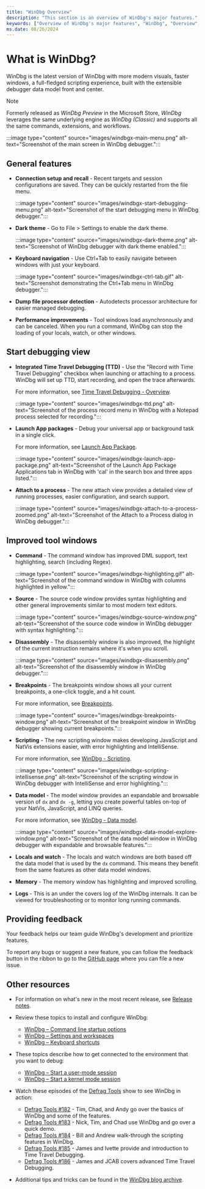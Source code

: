 ```yaml
---
title: "WinDbg Overview"
description: "This section is an overview of WinDbg's major features."
keywords: ["Overview of WinDbg's major features", "WinDbg", "Overview", "Windows Debugging"]
ms.date: 08/26/2024
---
```


# What is WinDbg?

WinDbg is the latest version of WinDbg with more modern visuals, faster windows, a full-fledged scripting experience, built with the extensible debugger data model front and center.

> [!NOTE]
> Formerly released as *WinDbg Preview* in the Microsoft Store, *WinDbg* leverages the same underlying engine as *WinDbg (Classic)* and supports all the same commands, extensions, and workflows.

:::image type="content" source="images/windbgx-main-menu.png" alt-text="Screenshot of the main screen in WinDbg debugger.":::

## General features

- **Connection setup and recall** - Recent targets and session configurations are saved. They can be quickly restarted from the file menu.

    :::image type="content" source="images/windbgx-start-debugging-menu.png" alt-text="Screenshot of the start debugging menu in WinDbg debugger.":::

- **Dark theme** - Go to File > Settings to enable the dark theme.

    :::image type="content" source="images/windbgx-dark-theme.png" alt-text="Screenshot of WinDbg debugger with dark theme enabled.":::

- **Keyboard navigation** - Use Ctrl+Tab to easily navigate between windows with just your keyboard.

    :::image type="content" source="images/windbgx-ctrl-tab.gif" alt-text="Screenshot demonstrating the Ctrl+Tab menu in WinDbg debugger.":::

- **Dump file processor detection** - Autodetects processor architecture for easier managed debugging.

- **Performance improvements** - Tool windows load asynchronously and can be canceled. When you run a command, WinDbg can stop the loading of your locals, watch, or other windows.

## Start debugging view

- **Integrated Time Travel Debugging (TTD)** - Use the "Record with Time Travel Debugging" checkbox when launching or attaching to a process. WinDbg will set up TTD, start recording, and open the trace afterwards.

    For more information, see [Time Travel Debugging - Overview](time-travel-debugging-overview.md).

    :::image type="content" source="images/windbgx-ttd.png" alt-text="Screenshot of the process record menu in WinDbg with a Notepad process selected for recording.":::

- **Launch App packages** - Debug your universal app or background task in a single click.

    For more information, see [Launch App Package](./windbg-user-mode-preview.md#launch-app-package).

    :::image type="content" source="images/windbgx-launch-app-package.png" alt-text="Screenshot of the Launch App Package Applications tab in WinDbg with 'cal' in the search box and three apps listed.":::

- **Attach to a process** - The new attach view provides a detailed view of running processes, easier configuration, and search support.

    :::image type="content" source="images/windbgx-attach-to-a-process-zoomed.png" alt-text="Screenshot of the Attach to a Process dialog in WinDbg debugger.":::

## Improved tool windows

- **Command** - The command window has improved DML support, text highlighting, search (including Regex).

    :::image type="content" source="images/windbgx-highlighting.gif" alt-text="Screenshot of the command window in WinDbg with columns highlighted in yellow.":::

- **Source** - The source code window provides syntax highlighting and other general improvements similar to most modern text editors.

    :::image type="content" source="images/windbgx-source-window.png" alt-text="Screenshot of the source code window in WinDbg debugger with syntax highlighting.":::

- **Disassembly** - The disassembly window is also improved, the highlight of the current instruction remains where it's when you scroll.

    :::image type="content" source="images/windbgx-disassembly.png" alt-text="Screenshot of the disassembly window in WinDbg debugger.":::

- **Breakpoints** - The breakpoints window shows all your current breakpoints, a one-click toggle, and a hit count.

    For more information, see [Breakpoints](windbg-breakpoints-preview.md).

    :::image type="content" source="images/windbgx-breakpoints-window.png" alt-text="Screenshot of the breakpoint window in WinDbg debugger showing current breakpoints.":::

- **Scripting** - The new scripting window makes developing JavaScript and NatVis extensions easier, with error highlighting and IntelliSense.

    For more information, see [WinDbg - Scripting](windbg-scripting-preview.md).

    :::image type="content" source="images/windbgx-scripting-intellisense.png" alt-text="Screenshot of the scripting window in WinDbg debugger with IntelliSense and error highlighting.":::

- **Data model** - The model window provides an expandable and browsable version of `dx` and `dx -g`, letting you create powerful tables on-top of your NatVis, JavaScript, and LINQ queries.

    For more information, see [WinDbg - Data model](windbg-data-model-preview.md).

    :::image type="content" source="images/windbgx-data-model-explore-window.png" alt-text="Screenshot of the data model window in WinDbg debugger with expandable and browsable features.":::

- **Locals and watch** - The locals and watch windows are both based off the data model that is used by the `dx` command. This means they benefit from the same features as other data model windows.

- **Memory** - The memory window has highlighting and improved scrolling.

- **Logs** - This is an under the covers log of the WinDbg internals. It can be viewed for troubleshooting or to monitor long running commands.

## Providing feedback

Your feedback helps our team guide WinDbg's development and prioritize features.

To report any bugs or suggest a new feature, you can follow the feedback button in the ribbon to go to the [GitHub page](https://aka.ms/windbg/feedback) where you can file a new issue.

## Other resources

- For information on what's new in the most recent release, see [Release notes](windbg-release-notes.md).

- Review these topics to install and configure WinDbg:
  - [WinDbg – Command line startup options](windbg-command-line-preview.md)
  - [WinDbg – Settings and workspaces](windbg-setup-preview.md)
  - [WinDbg – Keyboard shortcuts](windbg-keyboard-shortcuts.md)

- These topics describe how to get connected to the environment that you want to debug:
  - [WinDbg – Start a user-mode session](windbg-user-mode-preview.md)
  - [WinDbg – Start a kernel mode session](windbg-kernel-mode-preview.md)

- Watch these episodes of the [Defrag Tools](</shows/defrag-tools/>) show to see WinDbg in action:
  - [Defrag Tools #182](/shows/defrag-tools/182-windbg-preview-part-1) - Tim, Chad, and Andy go over the basics of WinDbg and some of the features.
  - [Defrag Tools #183](/shows/defrag-tools/183-windbg-preview-part-2) - Nick, Tim, and Chad use WinDbg and go over a quick demo.
  - [Defrag Tools #184](/shows/defrag-tools/184-javascript-in-windbg-preview) - Bill and Andrew walk-through the scripting features in WinDbg.
  - [Defrag Tools #185](/shows/defrag-tools/185-time-travel-debugging-introduction) - James and Ivette provide and introduction to Time Travel Debugging.
  - [Defrag Tools #186](/shows/defrag-tools/186-time-travel-debugging-advanced) - James and JCAB covers advanced Time Travel Debugging.

- Additional tips and tricks can be found in the [WinDbg blog archive](/archive/blogs/windbg/).


